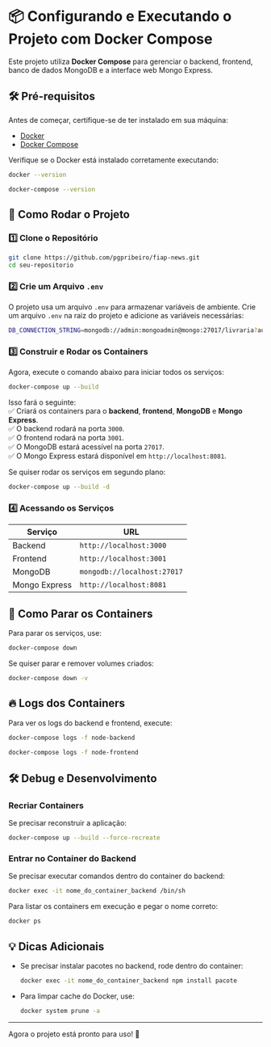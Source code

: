# 📦 Configurando e Executando o Projeto com Docker Compose

Este projeto utiliza **Docker Compose** para gerenciar o backend, frontend, banco de dados MongoDB e a interface web Mongo Express.  

## 🛠 Pré-requisitos

Antes de começar, certifique-se de ter instalado em sua máquina:

- [Docker](https://www.docker.com/get-started)  
- [Docker Compose](https://docs.docker.com/compose/install/)  

Verifique se o Docker está instalado corretamente executando:  
```sh
docker --version
```
```sh
docker-compose --version
```

## 🚀 Como Rodar o Projeto

### 1️⃣ Clone o Repositório
```sh
git clone https://github.com/pgpribeiro/fiap-news.git
cd seu-repositorio
```

### 2️⃣ Crie um Arquivo `.env`
O projeto usa um arquivo `.env` para armazenar variáveis de ambiente. Crie um arquivo `.env` na raiz do projeto e adicione as variáveis necessárias:  

```sh
DB_CONNECTION_STRING=mongodb://admin:mongoadmin@mongo:27017/livraria?authSource=admin
```

### 3️⃣ Construir e Rodar os Containers
Agora, execute o comando abaixo para iniciar todos os serviços:  

```sh
docker-compose up --build
```

Isso fará o seguinte:  
✅ Criará os containers para o **backend**, **frontend**, **MongoDB** e **Mongo Express**.  
✅ O backend rodará na porta `3000`.  
✅ O frontend rodará na porta `3001`.  
✅ O MongoDB estará acessível na porta `27017`.  
✅ O Mongo Express estará disponível em `http://localhost:8081`.

Se quiser rodar os serviços em segundo plano:  
```sh
docker-compose up --build -d
```

### 4️⃣ Acessando os Serviços

| Serviço         | URL                              |
|----------------|--------------------------------|
| Backend        | `http://localhost:3000`       |
| Frontend       | `http://localhost:3001`       |
| MongoDB        | `mongodb://localhost:27017`   |
| Mongo Express  | `http://localhost:8081`       |

## 🛑 Como Parar os Containers
Para parar os serviços, use:  
```sh
docker-compose down
```

Se quiser parar e remover volumes criados:  
```sh
docker-compose down -v
```

## 🔥 Logs dos Containers
Para ver os logs do backend e frontend, execute:  
```sh
docker-compose logs -f node-backend
```
```sh
docker-compose logs -f node-frontend
```

## 🛠 Debug e Desenvolvimento

### Recriar Containers
Se precisar reconstruir a aplicação:  
```sh
docker-compose up --build --force-recreate
```

### Entrar no Container do Backend
Se precisar executar comandos dentro do container do backend:  
```sh
docker exec -it nome_do_container_backend /bin/sh
```
Para listar os containers em execução e pegar o nome correto:  
```sh
docker ps
```

## 💡 Dicas Adicionais
- Se precisar instalar pacotes no backend, rode dentro do container:  
  ```sh
  docker exec -it nome_do_container_backend npm install pacote
  ```
- Para limpar cache do Docker, use:  
  ```sh
  docker system prune -a
  ```

---

Agora o projeto está pronto para uso! 🎉
